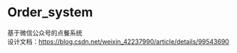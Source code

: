 # Order_system
基于微信公众号的点餐系统
<br>设计文档：https://blog.csdn.net/weixin_42237990/article/details/99543690
